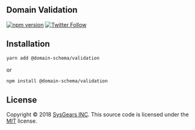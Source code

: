 ## Domain Validation

[![npm version](https://badge.fury.io/js/domain-react-forms.svg)](https://badge.fury.io/js/domain-react-forms) [![Twitter Follow](https://img.shields.io/twitter/follow/sysgears.svg?style=social)](https://twitter.com/sysgears)

## Installation

```bash
yarn add @domain-schema/validation
```
or
```bash
npm install @domain-schema/validation
```

## License
Copyright © 2018 [SysGears INC]. This source code is licensed under the [MIT] license.

[MIT]: LICENSE
[SysGears INC]: http://sysgears.com
